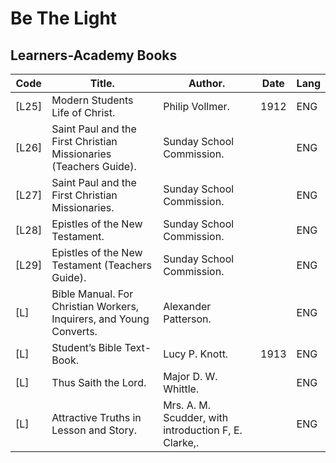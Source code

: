 # Be The Light
## Learners-Academy Books
 | Code | Title. | Author. | Date | Lang
 |--------|--------|--------|--------|--------
 | [L25] | Modern Students Life of Christ. | Philip Vollmer. | 1912 | ENG
 | [L26] | Saint Paul and the First Christian Missionaries (Teachers Guide). | Sunday School Commission. |  | ENG
 | [L27] | Saint Paul and the First Christian Missionaries. | Sunday School Commission. |  | ENG
 | [L28] |  Epistles of the New Testament. | Sunday School Commission. |  | ENG
 | [L29] |  Epistles of the New Testament (Teachers Guide). | Sunday School Commission. |  | ENG
 | [L] | Bible Manual. For Christian Workers, Inquirers, and Young Converts. | Alexander Patterson. |  | ENG
 | [L] | Student’s Bible Text-Book. | Lucy P. Knott. | 1913 | ENG
 | [L] | Thus Saith the Lord. | Major D. W. Whittle. |  | ENG
 | [L] | Attractive Truths in Lesson and Story. | Mrs. A. M. Scudder, with introduction F, E. Clarke,. |  | ENG
